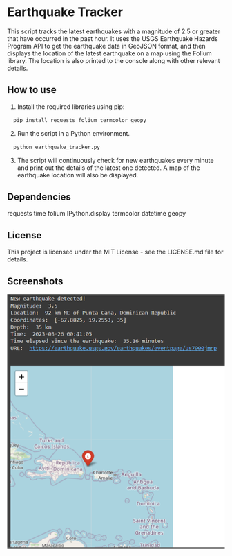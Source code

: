 # Earthquake Tracker


This script tracks the latest earthquakes with a magnitude of 2.5 or greater that have occurred in the past hour. It uses the USGS Earthquake Hazards Program API to get the earthquake data in GeoJSON format, and then displays the location of the latest earthquake on a map using the Folium library. The location is also printed to the console along with other relevant details.


## How to use

1. Install the required libraries using pip:

```bash
  pip install requests folium termcolor geopy
```
2. Run the script in a Python environment.

```bash
  python earthquake_tracker.py
```
3. The script will continuously check for new earthquakes every minute and print out the details of the latest one detected. A map of the earthquake location will also be displayed.

## Dependencies
requests
time
folium
IPython.display
termcolor
datetime
geopy
## License
This project is licensed under the MIT License - see the LICENSE.md file for details.


## Screenshots

![App Screenshot](https://raw.githubusercontent.com/AldoAgm/DetectorSismos/main/images/img.png)
